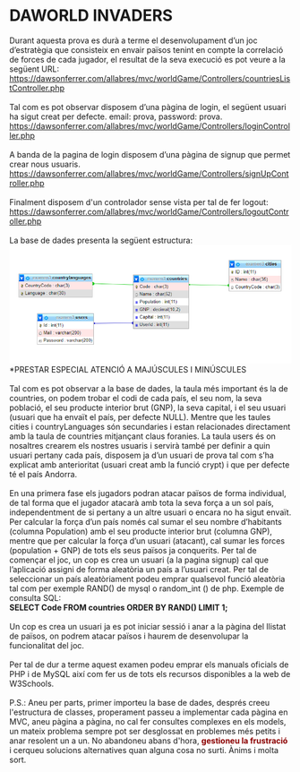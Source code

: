 # DAWORLD INVADERS

Durant aquesta prova es durà a terme el desenvolupament d’un joc d’estratègia que consisteix en envair països tenint en compte la correlació de forces de cada jugador, el resultat de la seva execució es pot veure a la següent URL:
<br>
https://dawsonferrer.com/allabres/mvc/worldGame/Controllers/countriesListController.php
<br><br>
Tal com es pot observar disposem d’una pàgina de login, el següent usuari ha sigut creat per defecte. email: prova, password: prova.
<br>
https://dawsonferrer.com/allabres/mvc/worldGame/Controllers/loginController.php
<br><br>
A banda de la pagina de login disposem d’una pàgina de signup que permet crear nous usuaris.
<br>
https://dawsonferrer.com/allabres/mvc/worldGame/Controllers/signUpController.php
<br><br>
Finalment disposem d'un controlador sense vista per tal de fer logout:
<br>
https://dawsonferrer.com/allabres/mvc/worldGame/Controllers/logoutController.php
<br><br>
La base de dades presenta la següent estructura:
![DB](DB.png)
*PRESTAR ESPECIAL ATENCIÓ A MAJÚSCULES I MINÚSCULES
<br><br>
Tal com es pot observar a la base de dades, la taula més important és la de countries, on podem trobar el codi de cada país, el seu nom, la seva població, el seu producte interior brut (GNP), la seva capital, i el seu usuari (usuari que ha envaït el país, per defecte NULL). Mentre que les taules cities i countryLanguages són secundaries i estan relacionades directament amb la taula de countries mitjançant claus foranies. La taula users és on nosaltres crearem els nostres usuaris i servirà també per definir a quin usuari pertany cada país, disposem ja d’un usuari de prova tal com s’ha explicat amb anterioritat (usuari creat amb la funció crypt) i que per defecte té el país Andorra.
<br><br>
En una primera fase els jugadors podran atacar països de forma individual, de tal forma que el jugador atacarà amb tota la seva força a un sol país, independentment de si pertany a un altre usuari o encara no ha sigut envaït.
Per calcular la força d’un país només cal sumar el seu nombre d’habitants (columna Population) amb el seu producte interior brut (columna GNP), mentre que per calcular la força d’un usuari (atacant), cal sumar les forces (population + GNP) de tots els seus països ja conquerits.
Per tal de començar el joc, un cop es crea un usuari (a la pagina signup) cal que l’aplicació assigni de forma aleatòria un país a l’usuari creat. Per tal de seleccionar un país aleatòriament podeu emprar qualsevol funció aleatòria tal com per exemple RAND() de mysql o random_int () de php. Exemple de consulta SQL:
<br>
<strong>SELECT Code FROM countries ORDER BY RAND() LIMIT 1;</strong>
<br><br>
Un cop es crea un usuari ja es pot iniciar sessió i anar a la pàgina del llistat de països, on podrem atacar països i haurem de desenvolupar la funcionalitat del joc.
<br><br>
Per tal de dur a terme aquest examen podeu emprar els manuals oficials de PHP i de MySQL així com fer us de tots els recursos disponibles a la web de W3Schools.
<br><br>
P.S.: Aneu per parts, primer importeu la base de dades, després creeu l'estructura de classes, properament passeu a implementar cada pàgina en MVC, aneu pàgina a pàgina, no cal fer consultes complexes en els models, un mateix problema sempre pot ser desglossat en problemes més petits i anar resolent un a un. No abandoneu abans d'hora, <strong style="color:darkred;">gestioneu la frustració</strong> i cerqueu solucions alternatives quan alguna cosa no surti. Ànims i molta sort.